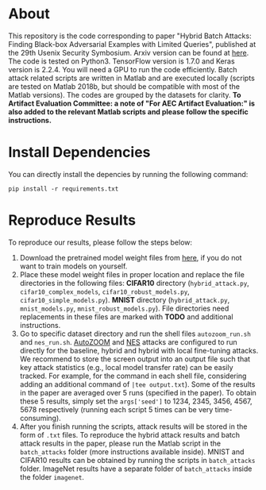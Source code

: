 # About
This repository is the code corresponding to paper "Hybrid Batch Attacks: Finding Black-box Adversarial Examples with Limited Queries", published at the 29th Usenix Security Symbosium. Arxiv version can be found at [here](https://arxiv.org/abs/1908.07000). The code is tested on Python3. TensorFlow version is 1.7.0 and Keras version is 2.2.4. You will need a GPU to run the code efficiently. Batch attack related scripts are written in Matlab and are executed locally (scripts are tested on Matlab 2018b, but should be compatible with most of the Matlab versions). The codes are grouped by the datasets for clarity. **To Artifact Evaluation Committee: a note of "For AEC Artifact Evaluation:" is also added to the relevant Matlab scripts and please follow the specific instructions.** 

# Install Dependencies
You can directly install the depencies by running the following command:
```
pip install -r requirements.txt
```

# Reproduce Results
To reproduce our results, please follow the steps below:
1. Download the pretrained model weight files from [here](https://drive.google.com/drive/folders/1tQRRASL2qySOqUtDs12s62ssPhzgvRrZ?usp=sharing), if you do not want to train models on yourself. 
2. Place these model weight files in proper location and replace the file directories in the following files: **CIFAR10** directory (`hybrid_attack.py`, `cifar10_complex_models`, `cifar10_robust_models.py`, `cifar10_simple_models.py`). **MNIST** directory (`hybrid_attack.py`, `mnist_models.py`, `mnist_robust_models.py`). File directories need replacements in these files are marked with **TODO** and additional instructions.
3. Go to specific dataset directory and run the shell files `autozoom_run.sh` and `nes_run.sh`. [AutoZOOM](https://github.com/IBM/Autozoom-Attack) and [NES](https://github.com/labsix/limited-blackbox-attacks) attacks are configured to run directly for the baseline, hybrid and hybrid with local fine-tuning attacks. We recommend to store the screen output into an output file such that key attack statistics (e.g., local model transfer rate) can be easily tracked. For example, for the command in each shell file, considering adding an additional command of `|tee output.txt`). Some of the results in the paper are averaged over 5 runs (specified in the paper). To obtain these 5 results, simply set the `args['seed']` to 1234, 2345, 3456, 4567, 5678 respectively (running each script 5 times can be very time-consuming). 
4. After you finish running the scripts, attack results will be stored in the form of `.txt` files. To reproduce the hybrid attack results and batch attack results in the paper, please run the Matlab script in the `batch_attacks` folder (more instructions available inside). MNIST and CIFAR10 results can be obtained by running the scripts in `batch_attacks` folder. ImageNet results have a separate folder of `batch_attacks` inside the folder `imagenet`.
